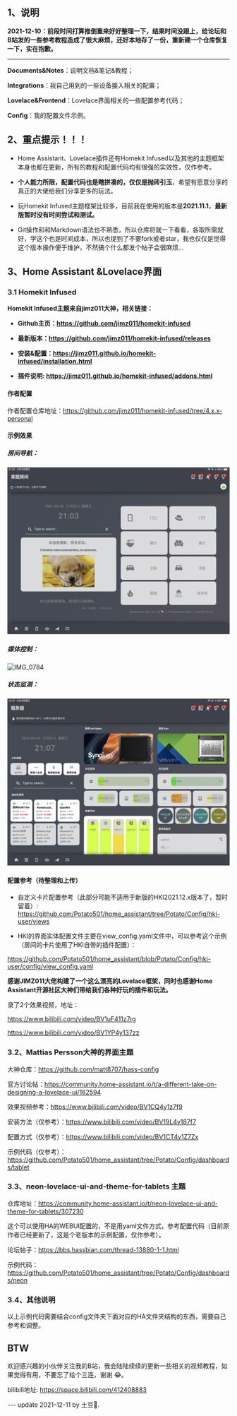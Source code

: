 ## 1、说明



**2021-12-10：前段时间打算推倒重来好好整理一下，结果时间没跟上，给论坛和B站发的一些参考教程造成了很大麻烦，还好本地存了一份，重新建一个仓库恢复一下，实在抱歉。**

---

**Documents&Notes**：说明文档&笔记&教程；

**Integrations**：我自己用到的一些设备接入相关的配置；

**Lovelace&Frontend**：Lovelace界面相关的一些配置参考代码；

**Config**：我的配置文件示例。


## 2、重点提示！！！



 - Home Assistant、Lovelace插件还有Homekit Infused以及其他的主题框架本身也都在更新，所有的教程和配置代码均有很强的实效性，仅作参考。

 - **个人能力所限，配置代码也是瞎拼凑的，仅仅是抛砖引玉**，希望有愿意分享的真正的大佬给我们分享更多的玩法。

- 玩Homekit Infused主题框架比较多，目前我在使用的版本是**2021.11.1**，**最新版暂时没有时间尝试和测试。**

- Git操作和和Markdown语法也不熟悉，所以仓库将就一下看看，各取所需就好，学这个也是时间成本，所以也提到了不要fork或者star，我也仅仅是觉得这个版本操作便于维护，不然搞个什么都发个帖子会很麻烦...

## 3、Home Assistant &Lovelace界面


### 3.1 Homekit Infused


**Homekit Infused主题来自jimz011大神，相关链接：**


- **Github主页：https://github.com/jimz011/homekit-infused**

- **最新版本：https://github.com/jimz011/homekit-infused/releases**

- **安装&配置：https://jimz011.github.io/homekit-infused/installation.html**

- **插件说明: https://jimz011.github.io/homekit-infused/addons.html**


####  作者配置


作者配置仓库地址：https://github.com/jimz011/homekit-infused/tree/4.x.x-personal


####  示例效果


#####  房间导航：

![IMG_0779](Screenshot/IMG_0779.PNG)

#####  媒体控制：

![IMG_0784](Screenshot/IMG_0784.PNG)

##### 状态监测：

![IMG_0792](Screenshot/IMG_0792.PNG)



####  配置参考（待整理和上传）


 - 自定义卡片配置参考（此部分可能不适用于新版的HKI2021.12.x版本了，暂时留着）:
https://github.com/Potato501/home_assistant/tree/Potato/Config/hki-user/views


 - HKI的界面实体配置文件主要在view_config.yaml文件中，可以参考这个示例（房间的卡片使用了HKI自带的插件配置）：

https://github.com/Potato501/home_assistant/blob/Potato/Config/hki-user/config/view_config.yaml



**感谢JIMZ011大佬构建了一个这么漂亮的Lovelace框架，同时也感谢Home Assistant开源社区大神们带给我们各种好玩的插件和玩法。**

录了2个效果视频，地址：

https://www.bilibili.com/video/BV1uF411z7rg


https://www.bilibili.com/video/BV1YP4y137zz


### 3.2、Mattias Persson大神的界面主题


大神仓库：https://github.com/matt8707/hass-config


官方讨论帖：https://community.home-assistant.io/t/a-different-take-on-designing-a-lovelace-ui/162594


效果视频参考：https://www.bilibili.com/video/BV1CQ4y1z7f9


安装方法（仅参考）：https://www.bilibili.com/video/BV19L4y187f7


配置方式（仅参考）：https://www.bilibili.com/video/BV1CT4y1Z7Zx


示例代码（仅参考）：https://github.com/Potato501/home_assistant/tree/Potato/Config/dashboards/tablet


### 3.3、neon-lovelace-ui-and-theme-for-tablets 主题


仓库地址：https://community.home-assistant.io/t/neon-lovelace-ui-and-theme-for-tablets/307230

这个可以使用HA的WEBUI配置的，不是用yaml文件方式，参考配置代码（目前原作者已经更新了，这是个老版本的示例配置，仅作参考）。


论坛帖子：https://bbs.hassbian.com/thread-13880-1-1.html


示例代码：https://github.com/Potato501/home_assistant/tree/Potato/Config/dashboards/neon


### 3.4、其他说明


以上示例代码需要结合config文件夹下面对应的HA文件夹结构的东西，需要自己参考和调整。


## BTW

欢迎感兴趣的小伙伴关注我的B站，我会陆陆续续的更新一些相关的视频教程，如果觉得有用，不要忘了给个三连，谢谢 😂。

bilibili地址: https://space.bilibili.com/412408883 

--- update 2021-12-11 by 土豆🥔.

